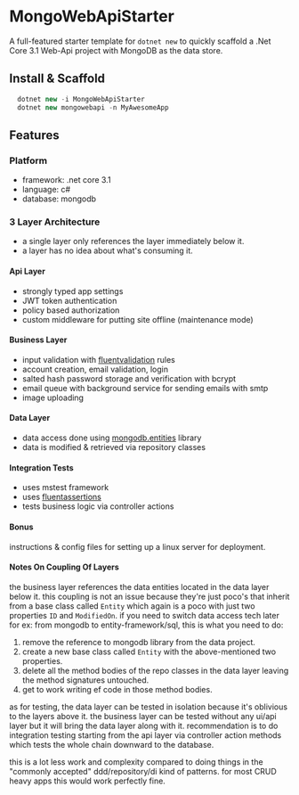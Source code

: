 # MongoWebApiStarter
A full-featured starter template for `dotnet new` to quickly scaffold a .Net Core 3.1 Web-Api project with MongoDB as the data store.

## Install & Scaffold
```csharp
  dotnet new -i MongoWebApiStarter
  dotnet new mongowebapi -n MyAwesomeApp
```

## Features

### Platform
- framework: .net core 3.1
- language: c#
- database: mongodb

### 3 Layer Architecture
- a single layer only references the layer immediately below it.
- a layer has no idea about what's consuming it.

#### Api Layer
- strongly typed app settings
- JWT token authentication
- policy based authorization
- custom middleware for putting site offline (maintenance mode)

#### Business Layer
- input validation with [fluentvalidation](https://fluentvalidation.net/) rules
- account creation, email validation, login
- salted hash password storage and verification with bcrypt
- email queue with background service for sending emails with smtp
- image uploading

#### Data Layer
- data access done using [mongodb.entities](https://github.com/dj-nitehawk/MongoDB.Entities) library
- data is modified & retrieved via repository classes

#### Integration Tests
- uses mstest framework
- uses [fluentassertions](https://fluentassertions.com/)
- tests business logic via controller actions

#### Bonus
instructions & config files for setting up a linux server for deployment.

#### Notes On Coupling Of Layers
the business layer references the data entities located in the data layer below it.
this coupling is not an issue because they're just poco's that inherit from a base class called `Entity` which again is a poco with just two properties `ID` and `ModifiedOn`. 
if you need to switch data access tech later for ex: from mongodb to entity-framework/sql, this is what you need to do:

1. remove the reference to mongodb library from the data project.
2. create a new base class called `Entity` with the above-mentioned two properties.
3. delete all the method bodies of the repo classes in the data layer leaving the method signatures untouched.
4. get to work writing ef code in those method bodies.

as for testing, the data layer can be tested in isolation because it's oblivious to the layers above it. 
the business layer can be tested without any ui/api layer but it will bring the data layer along with it.
recommendation is to do integration testing starting from the api layer via controller action methods which tests the whole chain downward to the database.

this is a lot less work and complexity compared to doing things in the "commonly accepted" ddd/repository/di kind of patterns.
for most CRUD heavy apps this would work perfectly fine.